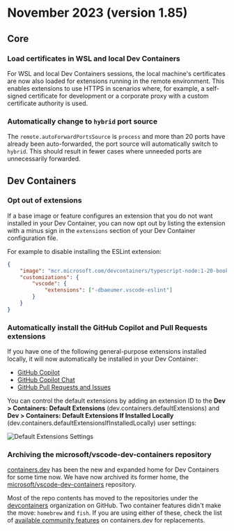 # November 2023 (version 1.85)

## Core

### Load certificates in WSL and local Dev Containers

For WSL and local Dev Containers sessions, the local machine's certificates are
now also loaded for extensions running in the remote environment. This enables
extensions to use HTTPS in scenarios where, for example, a self-signed
certificate for development or a corporate proxy with a custom certificate
authority is used.

### Automatically change to `hybrid` port source

The `remote.autoForwardPortsSource` is `process` and more than 20 ports have
already been auto-forwarded, the port source will automatically switch to
`hybrid`. This should result in fewer cases where unneeded ports are
unnecessarily forwarded.

## Dev Containers

### Opt out of extensions

If a base image or feature configures an extension that you do not want
installed in your Dev Container, you can now opt out by listing the extension
with a minus sign in the `extensions` section of your Dev Container
configuration file.

For example to disable installing the ESLint extension:

```json
{
	"image": "mcr.microsoft.com/devcontainers/typescript-node:1-20-bookworm",
	"customizations": {
		"vscode": {
			"extensions": ["-dbaeumer.vscode-eslint"]
		}
	}
}
```

### Automatically install the GitHub Copilot and Pull Requests extensions

If you have one of the following general-purpose extensions installed locally,
it will now automatically be installed in your Dev Container:

-   [GitHub Copilot](https://marketplace.visualstudio.com/items?itemName=GitHub.copilot)
-   [GitHub Copilot Chat](https://marketplace.visualstudio.com/items?itemName=GitHub.copilot-chat)
-   [GitHub Pull Requests and Issues](https://marketplace.visualstudio.com/items?itemName=GitHub.vscode-pull-request-github)

You can control the default extensions by adding an extension ID to the **Dev >
Containers: Default Extensions** (dev.containers.defaultExtensions) and **Dev >
Containers: Default Extensions If Installed Locally**
(dev.containers.defaultExtensionsIfInstalledLocally) user settings:

![Default Extensions Settings](images/1_85/default-extensions-settings.png)

### Archiving the microsoft/vscode-dev-containers repository

[containers.dev](https://containers.dev) has been the new and expanded home for
Dev Containers for some time now. We have now archived its former home, the
[microsoft/vscode-dev-containers](https://github.com/microsoft/vscode-dev-containers)
repository.

Most of the repo contents has moved to the repositories under the
[devcontainers](https://github.com/devcontainers) organization on GitHub. Two
container features didn't make the move: `homebrew` and `fish`. If you are using
either of these, check the list of
[available community features](https://containers.dev/features) on
containers.dev for replacements.
